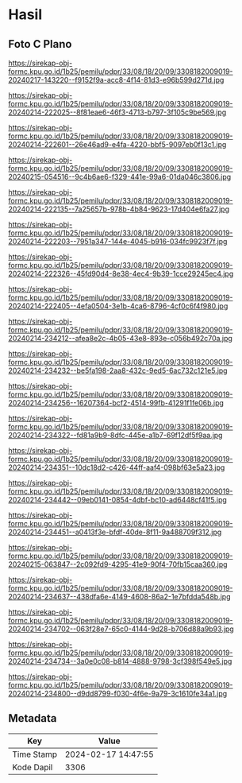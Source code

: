 # Hasil

## Foto C Plano

https://sirekap-obj-formc.kpu.go.id/1b25/pemilu/pdpr/33/08/18/20/09/3308182009019-20240217-143220--f9152f9a-acc8-4f14-81d3-e96b599d271d.jpg

https://sirekap-obj-formc.kpu.go.id/1b25/pemilu/pdpr/33/08/18/20/09/3308182009019-20240214-222025--8f81eae6-46f3-4713-b797-3f105c9be569.jpg

https://sirekap-obj-formc.kpu.go.id/1b25/pemilu/pdpr/33/08/18/20/09/3308182009019-20240214-222601--26e46ad9-e4fa-4220-bbf5-9097eb0f13c1.jpg

https://sirekap-obj-formc.kpu.go.id/1b25/pemilu/pdpr/33/08/18/20/09/3308182009019-20240215-054516--9c4b6ae6-f329-441e-99a6-01da046c3806.jpg

https://sirekap-obj-formc.kpu.go.id/1b25/pemilu/pdpr/33/08/18/20/09/3308182009019-20240214-222135--7a25657b-978b-4b84-9623-17d404e6fa27.jpg

https://sirekap-obj-formc.kpu.go.id/1b25/pemilu/pdpr/33/08/18/20/09/3308182009019-20240214-222203--7951a347-144e-4045-b916-034fc9923f7f.jpg

https://sirekap-obj-formc.kpu.go.id/1b25/pemilu/pdpr/33/08/18/20/09/3308182009019-20240214-222326--45fd90d4-8e38-4ec4-9b39-1cce29245ec4.jpg

https://sirekap-obj-formc.kpu.go.id/1b25/pemilu/pdpr/33/08/18/20/09/3308182009019-20240214-222405--4efa0504-3e1b-4ca6-8796-4cf0c6f4f980.jpg

https://sirekap-obj-formc.kpu.go.id/1b25/pemilu/pdpr/33/08/18/20/09/3308182009019-20240214-234212--afea8e2c-4b05-43e8-893e-c056b492c70a.jpg

https://sirekap-obj-formc.kpu.go.id/1b25/pemilu/pdpr/33/08/18/20/09/3308182009019-20240214-234232--be5fa198-2aa8-432c-9ed5-6ac732c121e5.jpg

https://sirekap-obj-formc.kpu.go.id/1b25/pemilu/pdpr/33/08/18/20/09/3308182009019-20240214-234256--16207364-bcf2-4514-99fb-41291f1fe06b.jpg

https://sirekap-obj-formc.kpu.go.id/1b25/pemilu/pdpr/33/08/18/20/09/3308182009019-20240214-234322--fd81a9b9-8dfc-445e-a1b7-69f12df5f9aa.jpg

https://sirekap-obj-formc.kpu.go.id/1b25/pemilu/pdpr/33/08/18/20/09/3308182009019-20240214-234351--10dc18d2-c426-44ff-aaf4-098bf63e5a23.jpg

https://sirekap-obj-formc.kpu.go.id/1b25/pemilu/pdpr/33/08/18/20/09/3308182009019-20240214-234442--09eb0141-0854-4dbf-bc10-ad6448cf41f5.jpg

https://sirekap-obj-formc.kpu.go.id/1b25/pemilu/pdpr/33/08/18/20/09/3308182009019-20240214-234451--a0413f3e-bfdf-40de-8f11-9a488709f312.jpg

https://sirekap-obj-formc.kpu.go.id/1b25/pemilu/pdpr/33/08/18/20/09/3308182009019-20240215-063847--2c092fd9-4295-41e9-90f4-70fb15caa360.jpg

https://sirekap-obj-formc.kpu.go.id/1b25/pemilu/pdpr/33/08/18/20/09/3308182009019-20240214-234637--438dfa6e-4149-4608-86a2-1e7bfdda548b.jpg

https://sirekap-obj-formc.kpu.go.id/1b25/pemilu/pdpr/33/08/18/20/09/3308182009019-20240214-234702--063f28e7-65c0-4144-9d28-b706d88a9b93.jpg

https://sirekap-obj-formc.kpu.go.id/1b25/pemilu/pdpr/33/08/18/20/09/3308182009019-20240214-234734--3a0e0c08-b814-4888-9798-3cf398f549e5.jpg

https://sirekap-obj-formc.kpu.go.id/1b25/pemilu/pdpr/33/08/18/20/09/3308182009019-20240214-234800--d9dd8799-f030-4f6e-9a79-3c1610fe34a1.jpg


## Metadata

| Key        | Value               |
| ---------- | ------------------- |
| Time Stamp | 2024-02-17 14:47:55 |
| Kode Dapil | 3306                |



